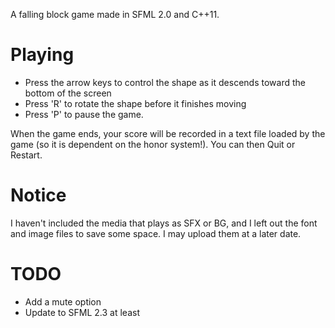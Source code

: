 A falling block game made in SFML 2.0 and C++11.

# Playing
- Press the arrow keys to control the shape as it descends toward the bottom of the screen
- Press 'R' to rotate the shape before it finishes moving
- Press 'P' to pause the game.

When the game ends, your score will be recorded in a text file loaded by the
game (so it is dependent on the honor system!). You can then Quit or Restart.

# Notice
I haven't included the media that plays as SFX or BG, and I left out the font
and image files to save some space. I may upload them at a later date.

# TODO
* Add a mute option
* Update to SFML 2.3 at least
